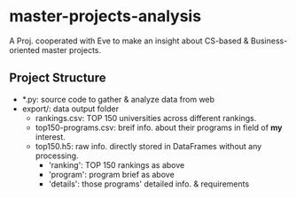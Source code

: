# master-projects-analysis
A Proj. cooperated with Eve to make an insight about CS-based &amp; Business-oriented master projects.

## Project Structure
- *.py: source code to gather & analyze data from web
- export/: data output folder
  - rankings.csv: TOP 150 universities across different rankings.
  - top150-programs.csv: breif info. about their programs in field of **my** interest.
  - top150.h5: raw info. directly stored in DataFrames without any processing.
    - 'ranking': TOP 150 rankings as above
    - 'program': program brief as above
    - 'details': those programs' detailed info. & requirements

